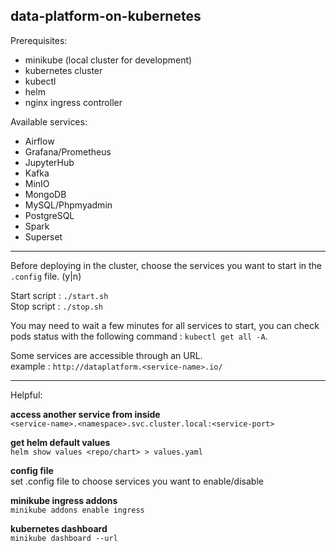## data-platform-on-kubernetes

Prerequisites:
- minikube (local cluster for development)
- kubernetes cluster
- kubectl
- helm
- nginx ingress controller

Available services:
- Airflow
- Grafana/Prometheus
- JupyterHub
- Kafka
- MinIO
- MongoDB
- MySQL/Phpmyadmin
- PostgreSQL
- Spark
- Superset

---

Before deploying in the cluster, choose the services you want to start in the `.config` file. (y|n)  

Start script : `./start.sh`  
Stop script : `./stop.sh`  

You may need to wait a few minutes for all services to start, you can check pods status with the following command : `kubectl get all -A`.  

Some services are accessible through an URL.  
example : `http://dataplatform.<service-name>.io/`

---  
  
Helpful:  

__access another service from inside__  
`<service-name>.<namespace>.svc.cluster.local:<service-port>`

__get helm default values__  
`helm show values <repo/chart> > values.yaml`  

__config file__  
set .config file to choose services you want to enable/disable

__minikube ingress addons__  
`minikube addons enable ingress`

__kubernetes dashboard__  
`minikube dashboard --url`